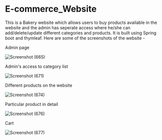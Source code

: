# E-commerce_Website

This is a Bakery website which allows users to buy products available in the website and the admin has seperate access where he/she can add/delete/update different categories and products. It is built using Spring boot and thymleaf. Here are some of the screenshots of the website -

Admin page

![Screenshot (665)](https://user-images.githubusercontent.com/100461605/176486193-23034f6a-0b5e-4aba-bdf3-254871d47622.png)


Admin's access to category list

![Screenshot (671)](https://user-images.githubusercontent.com/100461605/176486788-264e9bb7-b529-4c58-a2b4-bec29cc4c896.png)



Different products on the website

![Screenshot (674)](https://user-images.githubusercontent.com/100461605/176487875-3634aa51-4ebe-4083-ab8a-705c95bdb56b.png)


Particular product in detail

![Screenshot (676)](https://user-images.githubusercontent.com/100461605/176488002-69dc7ca3-5290-4765-9945-acce62b80d20.png)


Cart

![Screenshot (677)](https://user-images.githubusercontent.com/100461605/176488187-daf7d018-133d-4650-b3ec-638960745c99.png)








